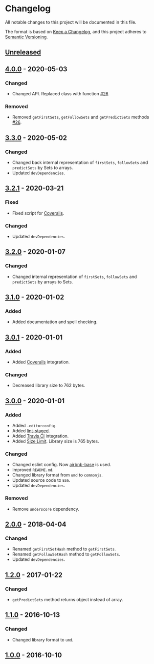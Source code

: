 # Changelog
All notable changes to this project will be documented in this file.

The format is based on [Keep a Changelog](https://keepachangelog.com/en/1.0.0/),
and this project adheres to [Semantic Versioning](https://semver.org/spec/v2.0.0.html).

## [Unreleased]

## [4.0.0] - 2020-05-03
### Changed
- Changed API. Replaced class with function [#26](https://github.com/MikeDevice/first-follow/pull/26).

### Removed
- Removed `getFirstSets`, `getFollowSets` and `getPredictSets` methods [#26](https://github.com/MikeDevice/first-follow/pull/26).

## [3.3.0] - 2020-05-02
### Changed
- Changed back internal representation of `firstSets`, `followSets` and `predictSets` by Sets to arrays.
- Updated `devDependencies`.

## [3.2.1] - 2020-03-21
### Fixed
- Fixed script for [Coveralls](https://coveralls.io).

### Changed
- Updated `devDependencies`.

## [3.2.0] - 2020-01-07
### Changed
- Changed internal representation of `firstSets`, `followSets` and `predictSets` by arrays to Sets.

## [3.1.0] - 2020-01-02
### Added
- Added documentation and spell checking.

## [3.0.1] - 2020-01-01
### Added
- Added [Coveralls](https://coveralls.io) integration.

### Changed
- Decreased library size to 762 bytes.

## [3.0.0] - 2020-01-01
### Added
- Added `.editorconfig`.
- Added [lint-staged](https://www.npmjs.com/package/lint-staged).
- Added [Travis CI](https://travis-ci.org) integration.
- Added [Size Limit](https://github.com/ai/size-limit). Library size is 765 bytes.

### Changed
- Changed eslint config. Now [airbnb-base](https://www.npmjs.com/package/eslint-config-airbnb-base) is used.
- Improved `README.md`.
- Changed library format from `umd` to `commonjs`.
- Updated source code to `ES6`.
- Updated `devDependencies`.

### Removed
- Remove `underscore` dependency.

## [2.0.0] - 2018-04-04
### Changed
- Renamed `getFirstSetHash` method to `getFirstSets`.
- Renamed `getFollowSetHash` method to `getFollowSets`.
- Updated `devDependencies`.

## [1.2.0] - 2017-01-22
### Changed
- `getPredictSets` method returns object instead of array.

## [1.1.0] - 2016-10-13
### Changed
- Changed library format to `umd`.

## [1.0.0] - 2016-10-10


[Unreleased]: https://github.com/MikeDevice/first-follow/compare/v4.0.0...HEAD
[4.0.0]: https://github.com/MikeDevice/first-follow/compare/v3.3.0...v4.0.0
[3.3.0]: https://github.com/MikeDevice/first-follow/compare/v3.2.1...v3.3.0
[3.2.1]: https://github.com/MikeDevice/first-follow/compare/v3.2.0...v3.2.1
[3.2.0]: https://github.com/MikeDevice/first-follow/compare/v3.1.0...v3.2.0
[3.1.0]: https://github.com/MikeDevice/first-follow/compare/v3.0.1...v3.1.0
[3.0.1]: https://github.com/MikeDevice/first-follow/compare/v3.0.0...v3.0.1
[3.0.0]: https://github.com/MikeDevice/first-follow/compare/v2.0.0...v3.0.0
[2.0.0]: https://github.com/MikeDevice/first-follow/compare/v1.2.0...v2.0.0
[1.2.0]: https://github.com/MikeDevice/first-follow/compare/v1.1.0...v1.2.0
[1.1.0]: https://github.com/MikeDevice/first-follow/compare/v1.0.0...v1.1.0
[1.0.0]: https://github.com/MikeDevice/first-follow/releases/tag/v1.0.0
